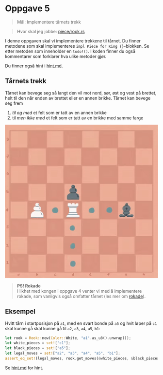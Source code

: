 # Oppgave 5
> Mål: Implementere tårnets trekk

> Hvor skal jeg jobbe: [piece/rook.rs](piece/rook.rs)

I denne oppgaven skal vi implementere trekkene til tårnet. Du finner metodene som skal
implementeres `impl Piece for King {}`-blokken. Se etter metoden som inneholder en `todo!()`. I koden finner du også 
kommentarer som forklarer hva ulike metoder gjør.

Du finner også hint i [hint.md](hint.md).

## Tårnets trekk
Tårnet kan bevege seg så langt den vil mot nord, sør, øst og vest på brettet, helt til den når
enden av brettet eller en annen brikke. Tårnet kan bevege seg frem

1. *til og med* et felt som er tatt av en annen brikke  
2. til *men ikke med* et felt som er tatt av en brikke med samme farge

![Tårntrekk](../../images/moves/rook.gif)

> **PS! Rokade**  
> I likhet med kongen i oppgave 4 venter vi med å implementere rokade, som vanligvis også
omfatter tårnet (les mer om [rokade](https://no.wikipedia.org/wiki/Rokade)).

## Eksempel
Hvitt tårn i startposisjon på `a1`, med en svart bonde på `a5` og hvit løper på `c1` skal kunne
gå  skal kunne gå til `a2`, `a3`, `a4`, `a5`, `b1`:

```rust
let rook = Rook::new(Color::White, "a1".as_u8().unwrap());
let white_pieces = set!["c1"];
let black_pieces = set!["a5"];
let legal_moves = set!["a2", "a3", "a4", "a5", "b1"];
assert_eq_set!(legal_moves, rook.get_moves(&white_pieces, &black_pieces);
```

Se [hint.md](hint.md) for hint.